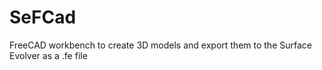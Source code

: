 # SeFCad
FreeCAD workbench to create 3D models and export them to the Surface Evolver as a .fe file 
